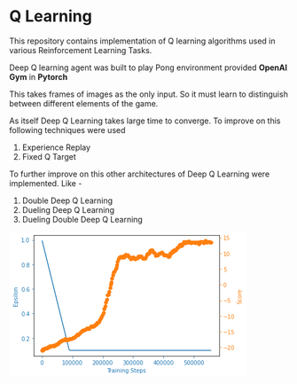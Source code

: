 # Q Learning
This repository contains implementation of Q learning algorithms used in various Reinforcement Learning Tasks.

Deep Q learning agent was built to play Pong environment provided **OpenAI Gym** in **Pytorch**

This takes frames of images as the only input. So it must learn to distinguish between different elements of the game. 

As itself Deep Q Learning takes large time to converge. To improve on this following techniques were used
1. Experience Replay
2. Fixed Q Target

To further improve on this other architectures of Deep Q Learning were implemented. Like -
1. Double Deep Q Learning
2. Dueling Deep Q Learning
3. Dueling Double Deep Q Learning

![Deep Q Learning Graph](./images/plot1.png)

